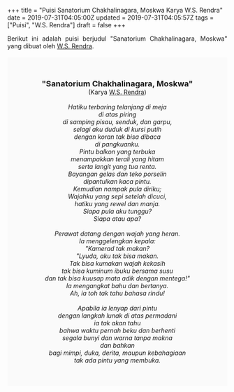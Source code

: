 +++
title = "Puisi Sanatorium Chakhalinagara, Moskwa Karya W.S. Rendra"
date = 2019-07-31T04:05:00Z
updated = 2019-07-31T04:05:57Z
tags = ["Puisi", "W.S. Rendra"]
draft = false
+++

<div dir="ltr" style="text-align: left;" trbidi="on"><div style="text-align: justify;">Berikut ini adalah puisi berjudul "Sanatorium Chakhalinagara, Moskwa" yang dibuat oleh <a href="https://ensiklopedia.kemdikbud.go.id/sastra/artikel/Rendra" target="_blank">W.S. Rendra</a>. </div><br /><div style="background: #FAFAFA; font-size: 14px; height: auto; margin: 0 auto; padding: 50px; text-align: center; width: auto;"><span style="font-size: 18px;"><b>"Sanatorium Chakhalinagara, Moskwa"</b></span><br />(Karya <a href="https://www.sekata.web.id/tags/w.s.-rendra" target="_blank">W.S. Rendra</a>) <br /><br /><i>Hatiku terbaring telanjang di meja<br />di atas piring<br />di samping pisau, senduk, dan garpu,<br />selagi aku duduk di kursi putih<br />dengan koran tak bisa dibaca<br />di pangkuanku.<br />Pintu balkon yang terbuka<br />menampakkan terali yang hitam<br />serta langit yang tua renta.<br />Bayangan gelas dan teko porselin<br />dipantulkan kaca pintu.<br />Kemudian nampak pula diriku;<br />Wajahku yang sepi setelah dicuci,<br />hatiku yang rewel dan manja.<br />Siapa pula aku tunggu?<br />Siapa atau apa?<br /><br />Perawat datang dengan wajah yang heran.<br />Ia menggelengkan kepala:<br />"Kamerad tak makan?<br />"Lyuda, aku tak bisa makan.<br />Tak bisa kumakan wajah kekasih<br />tak bisa kuminum ibuku bersama susu<br />dan tak bisa kuusap mata adik dengan mentega!"<br />Ia mengangkat bahu dan bertanya.<br />Ah, ia toh tak tahu bahasa rindu!<br /><br />Apabila ia lenyap dari pintu<br />dengan langkah lunak di atas permadani<br />ia tak akan tahu<br />bahwa waktu pernah beku dan berhenti<br />segala bunyi dan warna tanpa makna<br />dan bahkan<br />bagi mimpi, duka, derita, maupun kebahagiaan<br />tak ada pintu yang membuka.</i> </div></div>
